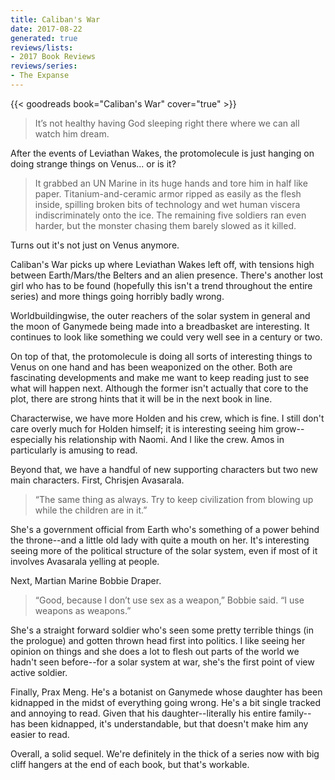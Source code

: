 ```yaml
---
title: Caliban's War
date: 2017-08-22
generated: true
reviews/lists:
- 2017 Book Reviews
reviews/series:
- The Expanse
---
```

{{< goodreads book="Caliban's War" cover="true" >}}

> It’s not healthy having God sleeping right there where we can all watch him dream.

After the events of Leviathan Wakes, the protomolecule is just hanging on doing strange things on Venus... or is it?  

<!--more-->

> It grabbed an UN Marine in its huge hands and tore him in half like paper. Titanium-and-ceramic armor ripped as easily as the flesh inside, spilling broken bits of technology and wet human viscera indiscriminately onto the ice. The remaining five soldiers ran even harder, but the monster chasing them barely slowed as it killed.

Turns out it's not just on Venus anymore.  

Caliban's War picks up where Leviathan Wakes left off, with tensions high between Earth/Mars/the Belters and an alien presence. There's another lost girl who has to be found (hopefully this isn't a trend throughout the entire series) and more things going horribly badly wrong.  

Worldbuildingwise, the outer reachers of the solar system in general and the moon of Ganymede being made into a breadbasket are interesting. It continues to look like something we could very well see in a century or two.  

On top of that, the protomolecule is doing all sorts of interesting things to Venus on one hand and has been weaponized on the other. Both are fascinating developments and make me want to keep reading just to see what will happen next. Although the former isn't actually that core to the plot, there are strong hints that it will be in the next book in line.  

Characterwise, we have more Holden and his crew, which is fine. I still don't care overly much for Holden himself; it is interesting seeing him grow-- especially his relationship with Naomi. And I like the crew. Amos in particularly is amusing to read.  

Beyond that, we have a handful of new supporting characters but two new main characters. First, Chrisjen Avasarala.  

> “The same thing as always. Try to keep civilization from blowing up while the children are in it.”

She's a government official from Earth who's something of a power behind the throne--and a little old lady with quite a mouth on her. It's interesting seeing more of the political structure of the solar system, even if most of it involves Avasarala yelling at people.  

Next, Martian Marine Bobbie Draper.  

> “Good, because I don’t use sex as a weapon,” Bobbie said. “I use weapons as weapons.”

She's a straight forward soldier who's seen some pretty terrible things (in the prologue) and gotten thrown head first into politics. I like seeing her opinion on things and she does a lot to flesh out parts of the world we hadn't seen before--for a solar system at war, she's the first point of view active soldier.  

Finally, Prax Meng. He's a botanist on Ganymede whose daughter has been kidnapped in the midst of everything going wrong. He's a bit single tracked and annoying to read. Given that his daughter--literally his entire family-- has been kidnapped, it's understandable, but that doesn't make him any easier to read.  

Overall, a solid sequel. We're definitely in the thick of a series now with big cliff hangers at the end of each book, but that's workable.


